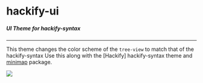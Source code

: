 # hackify-ui
##### UI Theme for hackify-syntax

---


This theme changes the color scheme of the ```tree-view``` to match that of the hackify-syntax
Use this along with the [Hackify] hackify-syntax theme and [minimap] package.

![](https://raw.githubusercontent.com/nshntarora/sublimify/master/screenshot.png)

[hackify-syntax]: <https://github.com/sujaykundu777/hackify-syntax>
[minimap]: <https://atom.io/packages/minimap>
